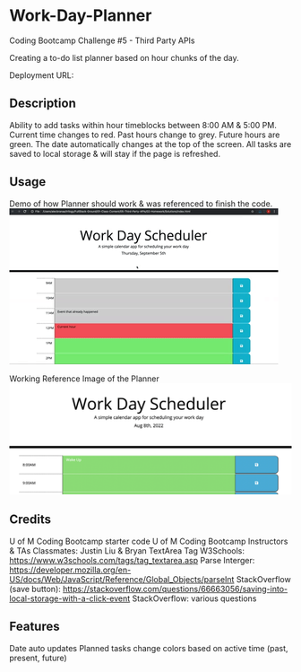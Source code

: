 # <Coding Quiz>

# Work-Day-Planner
Coding Bootcamp Challenge #5 - Third Party APIs

Creating a to-do list planner based on hour chunks of the day. 

Deployment URL: 

## Description
Ability to add tasks within hour timeblocks between 8:00 AM & 5:00 PM.
Current time changes to red. Past hours change to grey. Future hours are green. 
The date automatically changes at the top of the screen.
All tasks are saved to local storage & will stay if the page is refreshed. 

## Usage
Demo of how Planner should work & was referenced to finish the code. 
![Demo](./Assets/05-third-party-apis-homework-demo.gif)


Working Reference Image of the Planner
![Planner](Assets/Workday%20Planner.png)

## Credits
U of M Coding Bootcamp starter code
U of M Coding Bootcamp Instructors & TAs
Classmates: Justin Liu & Bryan
TextArea Tag W3Schools: https://www.w3schools.com/tags/tag_textarea.asp 
Parse Interger: https://developer.mozilla.org/en-US/docs/Web/JavaScript/Reference/Global_Objects/parseInt 
StackOverflow (save button): https://stackoverflow.com/questions/66663056/saving-into-local-storage-with-a-click-event
StackOverflow: various questions

## Features
Date auto updates
Planned tasks change colors based on active time (past, present, future)




